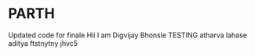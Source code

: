 # PARTH
Updated code for finale
Hii I am Digvijay Bhonsle
TESTING atharva lahase aditya
ftstnytny
jhvc5
